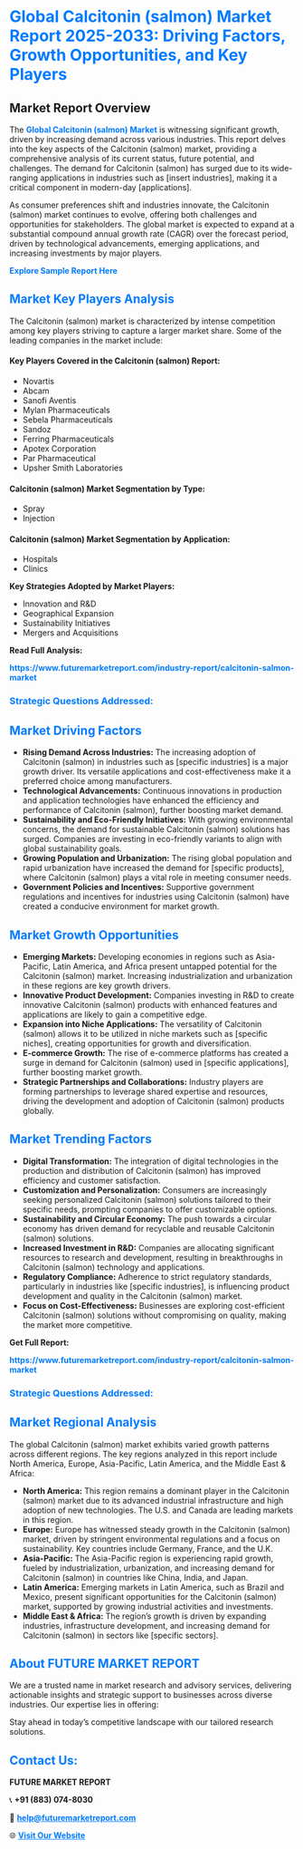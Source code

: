 <h1 style="color: #007BFF;">Global Calcitonin (salmon) Market Report 2025-2033: Driving Factors, Growth Opportunities, and Key Players</h1>

<section id="overview">
<h2>Market Report Overview</h2>
<p>The <a href="https://www.futuremarketreport.com/industry-report/calcitonin-salmon-market" style="color: #007BFF; text-decoration: none;"><strong>Global Calcitonin (salmon) Market</strong></a> is witnessing significant growth, driven by increasing demand across various industries. This report delves into the key aspects of the Calcitonin (salmon) market, providing a comprehensive analysis of its current status, future potential, and challenges. The demand for Calcitonin (salmon) has surged due to its wide-ranging applications in industries such as [insert industries], making it a critical component in modern-day [applications].</p>
<p>As consumer preferences shift and industries innovate, the Calcitonin (salmon) market continues to evolve, offering both challenges and opportunities for stakeholders. The global market is expected to expand at a substantial compound annual growth rate (CAGR) over the forecast period, driven by technological advancements, emerging applications, and increasing investments by major players.</p>
</section>

<section id="overview">
<p><a href="https://www.futuremarketreport.com/request-sample/reportId=59928" style="color: #007BFF; text-decoration: none;"><strong>Explore Sample Report Here</strong></a></p>
</section>

<section id="key-players">
<h2 style="color: #007BFF;">Market Key Players Analysis</h2>
<p>The Calcitonin (salmon) market is characterized by intense competition among key players striving to capture a larger market share. Some of the leading companies in the market include:</p>
<h4>Key Players Covered in the Calcitonin (salmon) Report:</h4>
<ul><li>Novartis</li><li>Abcam</li><li>Sanofi Aventis</li><li>Mylan Pharmaceuticals</li><li>Sebela Pharmaceuticals</li><li>Sandoz</li><li>Ferring Pharmaceuticals</li><li>Apotex Corporation</li><li>Par Pharmaceutical</li><li>Upsher Smith Laboratories</li></ul>
<h4>Calcitonin (salmon) Market Segmentation by Type:</h4>
<ul><li>Spray</li><li>Injection</li></ul>

<h4>Calcitonin (salmon) Market Segmentation by Application:</h4>
<ul><li>Hospitals</li><li>Clinics</li></ul>
<p><strong>Key Strategies Adopted by Market Players:</strong></p>
<ul>
<li>Innovation and R&D</li>
<li>Geographical Expansion</li>
<li>Sustainability Initiatives</li>
<li>Mergers and Acquisitions</li>
</ul>
</section>

<section>
<p><strong>Read Full Analysis: </strong></p><a href="https://www.futuremarketreport.com/industry-report/calcitonin-salmon-market" style="color: #007BFF; text-decoration: none;"><strong>https://www.futuremarketreport.com/industry-report/calcitonin-salmon-market</strong></a>
<h3 style="color: #007BFF;">Strategic Questions Addressed:</h3>
</section>

<section id="driving-factors">
<h2 style="color: #007BFF;">Market Driving Factors</h2>
<ul>
<li><strong>Rising Demand Across Industries:</strong> The increasing adoption of Calcitonin (salmon) in industries such as [specific industries] is a major growth driver. Its versatile applications and cost-effectiveness make it a preferred choice among manufacturers.</li>
<li><strong>Technological Advancements:</strong> Continuous innovations in production and application technologies have enhanced the efficiency and performance of Calcitonin (salmon), further boosting market demand.</li>
<li><strong>Sustainability and Eco-Friendly Initiatives:</strong> With growing environmental concerns, the demand for sustainable Calcitonin (salmon) solutions has surged. Companies are investing in eco-friendly variants to align with global sustainability goals.</li>
<li><strong>Growing Population and Urbanization:</strong> The rising global population and rapid urbanization have increased the demand for [specific products], where Calcitonin (salmon) plays a vital role in meeting consumer needs.</li>
<li><strong>Government Policies and Incentives:</strong> Supportive government regulations and incentives for industries using Calcitonin (salmon) have created a conducive environment for market growth.</li>
</ul>
</section>

<section id="growth-opportunities">
<h2 style="color: #007BFF;">Market Growth Opportunities</h2>
<ul>
<li><strong>Emerging Markets:</strong> Developing economies in regions such as Asia-Pacific, Latin America, and Africa present untapped potential for the Calcitonin (salmon) market. Increasing industrialization and urbanization in these regions are key growth drivers.</li>
<li><strong>Innovative Product Development:</strong> Companies investing in R&D to create innovative Calcitonin (salmon) products with enhanced features and applications are likely to gain a competitive edge.</li>
<li><strong>Expansion into Niche Applications:</strong> The versatility of Calcitonin (salmon) allows it to be utilized in niche markets such as [specific niches], creating opportunities for growth and diversification.</li>
<li><strong>E-commerce Growth:</strong> The rise of e-commerce platforms has created a surge in demand for Calcitonin (salmon) used in [specific applications], further boosting market growth.</li>
<li><strong>Strategic Partnerships and Collaborations:</strong> Industry players are forming partnerships to leverage shared expertise and resources, driving the development and adoption of Calcitonin (salmon) products globally.</li>
</ul>
</section>

<section id="trending-factors">
<h2 style="color: #007BFF;">Market Trending Factors</h2>
<ul>
<li><strong>Digital Transformation:</strong> The integration of digital technologies in the production and distribution of Calcitonin (salmon) has improved efficiency and customer satisfaction.</li>
<li><strong>Customization and Personalization:</strong> Consumers are increasingly seeking personalized Calcitonin (salmon) solutions tailored to their specific needs, prompting companies to offer customizable options.</li>
<li><strong>Sustainability and Circular Economy:</strong> The push towards a circular economy has driven demand for recyclable and reusable Calcitonin (salmon) solutions.</li>
<li><strong>Increased Investment in R&D:</strong> Companies are allocating significant resources to research and development, resulting in breakthroughs in Calcitonin (salmon) technology and applications.</li>
<li><strong>Regulatory Compliance:</strong> Adherence to strict regulatory standards, particularly in industries like [specific industries], is influencing product development and quality in the Calcitonin (salmon) market.</li>
<li><strong>Focus on Cost-Effectiveness:</strong> Businesses are exploring cost-efficient Calcitonin (salmon) solutions without compromising on quality, making the market more competitive.</li>
</ul>
</section>

<section>
<p><strong>Get Full Report: </strong></p><a href="https://www.futuremarketreport.com/industry-report/calcitonin-salmon-market" style="color: #007BFF; text-decoration: none;"><strong>https://www.futuremarketreport.com/industry-report/calcitonin-salmon-market</strong></a>
<h3 style="color: #007BFF;">Strategic Questions Addressed:</h3>
</section>


<section id="regional-analysis">
<h2 style="color: #007BFF;">Market Regional Analysis</h2>
<p>The global Calcitonin (salmon) market exhibits varied growth patterns across different regions. The key regions analyzed in this report include North America, Europe, Asia-Pacific, Latin America, and the Middle East & Africa:</p>
<ul>
<li><strong>North America:</strong> This region remains a dominant player in the Calcitonin (salmon) market due to its advanced industrial infrastructure and high adoption of new technologies. The U.S. and Canada are leading markets in this region.</li>
<li><strong>Europe:</strong> Europe has witnessed steady growth in the Calcitonin (salmon) market, driven by stringent environmental regulations and a focus on sustainability. Key countries include Germany, France, and the U.K.</li>
<li><strong>Asia-Pacific:</strong> The Asia-Pacific region is experiencing rapid growth, fueled by industrialization, urbanization, and increasing demand for Calcitonin (salmon) in countries like China, India, and Japan.</li>
<li><strong>Latin America:</strong> Emerging markets in Latin America, such as Brazil and Mexico, present significant opportunities for the Calcitonin (salmon) market, supported by growing industrial activities and investments.</li>
<li><strong>Middle East & Africa:</strong> The region’s growth is driven by expanding industries, infrastructure development, and increasing demand for Calcitonin (salmon) in sectors like [specific sectors].</li>
</ul>
</section>

<footer>
<h2 style="color: #007BFF;">About FUTURE MARKET REPORT</h2>
<p>We are a trusted name in market research and advisory services, delivering actionable insights and strategic support to businesses across diverse industries. Our expertise lies in offering:</p>

<p>Stay ahead in today’s competitive landscape with our tailored research solutions.</p>

<h2 style="color: #007BFF;">Contact Us:</h2>
<p><strong>FUTURE MARKET REPORT</strong></p>
<p>📞 <strong>+91 (883) 074-8030</strong></p>
<p>📧 <strong><a href="mailto:help@futuremarketreport.com" style="color: #007BFF;">help@futuremarketreport.com</a></strong></p>
<p>🌐 <strong><a href="https://www.futuremarketreport.com/" style="color: #007BFF;">Visit Our Website</a></strong></p>
</footer>